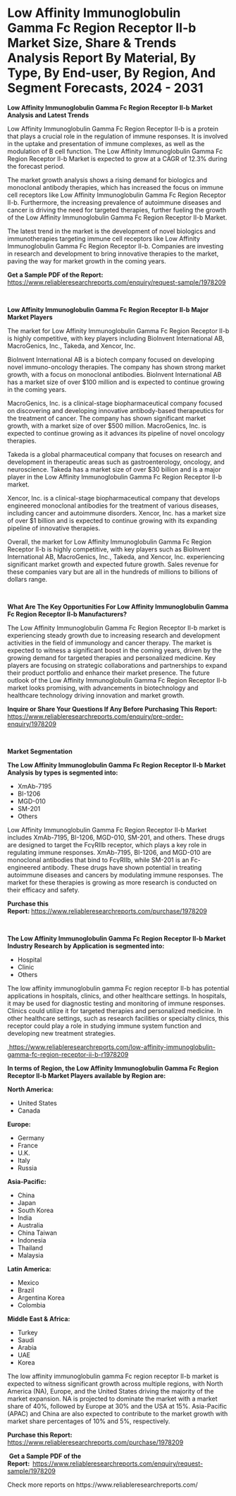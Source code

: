 <p><h1>Low Affinity Immunoglobulin Gamma Fc Region Receptor II-b Market Size, Share & Trends Analysis Report By Material, By Type, By End-user, By Region, And Segment Forecasts, 2024 - 2031</h1></p><p><strong>Low Affinity Immunoglobulin Gamma Fc Region Receptor II-b Market Analysis and Latest Trends</strong></p>
<p><p>Low Affinity Immunoglobulin Gamma Fc Region Receptor II-b is a protein that plays a crucial role in the regulation of immune responses. It is involved in the uptake and presentation of immune complexes, as well as the modulation of B cell function. The Low Affinity Immunoglobulin Gamma Fc Region Receptor II-b Market is expected to grow at a CAGR of 12.3% during the forecast period. </p><p>The market growth analysis shows a rising demand for biologics and monoclonal antibody therapies, which has increased the focus on immune cell receptors like Low Affinity Immunoglobulin Gamma Fc Region Receptor II-b. Furthermore, the increasing prevalence of autoimmune diseases and cancer is driving the need for targeted therapies, further fueling the growth of the Low Affinity Immunoglobulin Gamma Fc Region Receptor II-b Market.</p><p>The latest trend in the market is the development of novel biologics and immunotherapies targeting immune cell receptors like Low Affinity Immunoglobulin Gamma Fc Region Receptor II-b. Companies are investing in research and development to bring innovative therapies to the market, paving the way for market growth in the coming years.</p></p>
<p><strong>Get a Sample PDF of the Report:&nbsp;</strong> <a href="https://www.reliableresearchreports.com/enquiry/request-sample/1978209">https://www.reliableresearchreports.com/enquiry/request-sample/1978209</a></p>
<p>&nbsp;</p>
<p><strong>Low Affinity Immunoglobulin Gamma Fc Region Receptor II-b Major Market Players</strong></p>
<p><p>The market for Low Affinity Immunoglobulin Gamma Fc Region Receptor II-b is highly competitive, with key players including BioInvent International AB, MacroGenics, Inc., Takeda, and Xencor, Inc. </p><p>BioInvent International AB is a biotech company focused on developing novel immuno-oncology therapies. The company has shown strong market growth, with a focus on monoclonal antibodies. BioInvent International AB has a market size of over $100 million and is expected to continue growing in the coming years.</p><p>MacroGenics, Inc. is a clinical-stage biopharmaceutical company focused on discovering and developing innovative antibody-based therapeutics for the treatment of cancer. The company has shown significant market growth, with a market size of over $500 million. MacroGenics, Inc. is expected to continue growing as it advances its pipeline of novel oncology therapies.</p><p>Takeda is a global pharmaceutical company that focuses on research and development in therapeutic areas such as gastroenterology, oncology, and neuroscience. Takeda has a market size of over $30 billion and is a major player in the Low Affinity Immunoglobulin Gamma Fc Region Receptor II-b market.</p><p>Xencor, Inc. is a clinical-stage biopharmaceutical company that develops engineered monoclonal antibodies for the treatment of various diseases, including cancer and autoimmune disorders. Xencor, Inc. has a market size of over $1 billion and is expected to continue growing with its expanding pipeline of innovative therapies.</p><p>Overall, the market for Low Affinity Immunoglobulin Gamma Fc Region Receptor II-b is highly competitive, with key players such as BioInvent International AB, MacroGenics, Inc., Takeda, and Xencor, Inc. experiencing significant market growth and expected future growth. Sales revenue for these companies vary but are all in the hundreds of millions to billions of dollars range.</p></p>
<p>&nbsp;</p>
<p><strong>What Are The Key Opportunities For Low Affinity Immunoglobulin Gamma Fc Region Receptor II-b Manufacturers?</strong></p>
<p><p>The Low Affinity Immunoglobulin Gamma Fc Region Receptor II-b market is experiencing steady growth due to increasing research and development activities in the field of immunology and cancer therapy. The market is expected to witness a significant boost in the coming years, driven by the growing demand for targeted therapies and personalized medicine. Key players are focusing on strategic collaborations and partnerships to expand their product portfolio and enhance their market presence. The future outlook of the Low Affinity Immunoglobulin Gamma Fc Region Receptor II-b market looks promising, with advancements in biotechnology and healthcare technology driving innovation and market growth.</p></p>
<p><strong>Inquire or Share Your Questions If Any Before Purchasing This Report:</strong> <a href="https://www.reliableresearchreports.com/enquiry/pre-order-enquiry/1978209">https://www.reliableresearchreports.com/enquiry/pre-order-enquiry/1978209</a></p>
<p>&nbsp;</p>
<p><strong>Market Segmentation</strong></p>
<p><strong>The Low Affinity Immunoglobulin Gamma Fc Region Receptor II-b Market Analysis by types is segmented into:</strong></p>
<p><ul><li>XmAb-7195</li><li>BI-1206</li><li>MGD-010</li><li>SM-201</li><li>Others</li></ul></p>
<p><p>Low Affinity Immunoglobulin Gamma Fc Region Receptor II-b Market includes XmAb-7195, BI-1206, MGD-010, SM-201, and others. These drugs are designed to target the FcγRIIb receptor, which plays a key role in regulating immune responses. XmAb-7195, BI-1206, and MGD-010 are monoclonal antibodies that bind to FcγRIIb, while SM-201 is an Fc-engineered antibody. These drugs have shown potential in treating autoimmune diseases and cancers by modulating immune responses. The market for these therapies is growing as more research is conducted on their efficacy and safety.</p></p>
<p><strong>Purchase this Report:&nbsp;</strong><a href="https://www.reliableresearchreports.com/purchase/1978209">https://www.reliableresearchreports.com/purchase/1978209</a></p>
<p>&nbsp;</p>
<p><strong>The Low Affinity Immunoglobulin Gamma Fc Region Receptor II-b Market Industry Research by Application is segmented into:</strong></p>
<p><ul><li>Hospital</li><li>Clinic</li><li>Others</li></ul></p>
<p><p>The low affinity immunoglobulin gamma Fc region receptor II-b has potential applications in hospitals, clinics, and other healthcare settings. In hospitals, it may be used for diagnostic testing and monitoring of immune responses. Clinics could utilize it for targeted therapies and personalized medicine. In other healthcare settings, such as research facilities or specialty clinics, this receptor could play a role in studying immune system function and developing new treatment strategies.</p></p>
<p><a href="https://www.reliableresearchreports.com/low-affinity-immunoglobulin-gamma-fc-region-receptor-ii-b-r1978209">&nbsp;https://www.reliableresearchreports.com/low-affinity-immunoglobulin-gamma-fc-region-receptor-ii-b-r1978209</a></p>
<p><strong>In terms of Region, the Low Affinity Immunoglobulin Gamma Fc Region Receptor II-b Market Players available by Region are:</strong></p>
<p>
    <p> <strong> North America: </strong>
        <ul>
            <li>United States</li>
            <li>Canada</li>
        </ul>
        </p> 
    <p> <strong> Europe: </strong>
        <ul>
            <li>Germany</li>
            <li>France</li>
            <li>U.K.</li>
            <li>Italy</li>
            <li>Russia</li>
        </ul>
        </p> 
    <p> <strong> Asia-Pacific: </strong>
        <ul>
            <li>China</li>
            <li>Japan</li>
            <li>South Korea</li>
            <li>India</li>
            <li>Australia</li>
            <li>China Taiwan</li>
            <li>Indonesia</li>
            <li>Thailand</li>
            <li>Malaysia</li>
        </ul>
        </p> 
    <p> <strong> Latin America: </strong>
        <ul>
            <li>Mexico</li>
            <li>Brazil</li>
            <li>Argentina Korea</li>
            <li>Colombia</li>
        </ul>
        </p> 
    <p> <strong> Middle East & Africa: </strong>
        <ul>
            <li>Turkey</li>
            <li>Saudi</li>
            <li>Arabia</li>
            <li>UAE</li>
            <li>Korea</li>
        </ul>
    </p>
    </p>
<p><p>The low affinity immunoglobulin gamma Fc region receptor II-b market is expected to witness significant growth across multiple regions, with North America (NA), Europe, and the United States driving the majority of the market expansion. NA is projected to dominate the market with a market share of 40%, followed by Europe at 30% and the USA at 15%. Asia-Pacific (APAC) and China are also expected to contribute to the market growth with market share percentages of 10% and 5%, respectively.</p></p>
<p><strong>Purchase this Report: </strong><a href="https://www.reliableresearchreports.com/purchase/1978209">https://www.reliableresearchreports.com/purchase/1978209</a></p>
<p>&nbsp;<strong>Get a Sample PDF of the Report:&nbsp;&nbsp;</strong><a href="https://www.reliableresearchreports.com/enquiry/request-sample/1978209">https://www.reliableresearchreports.com/enquiry/request-sample/1978209</a></p>
<p><strong></strong></p>
<p>Check more reports on https://www.reliableresearchreports.com/</p>